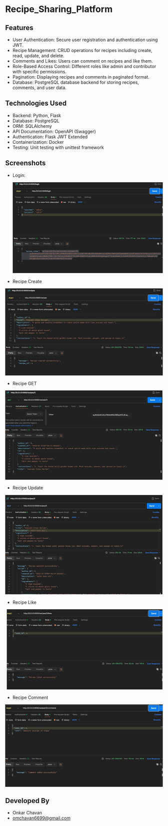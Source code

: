 # Recipe_Sharing_Platform
## Features
* User Authentication: Secure user registration and authentication using JWT.
* Recipe Management: CRUD operations for recipes including create, read, update, and delete.
* Comments and Likes: Users can comment on recipes and like them.
* Role-Based Access Control: Different roles like admin and contributor with specific permissions.
* Pagination: Displaying recipes and comments in paginated format.
* Database: PostgreSQL database backend for storing recipes, comments, and user data.

## Technologies Used
* Backend: Python, Flask
* Database: PostgreSQL
* ORM: SQLAlchemy
* API Documentation: OpenAPI (Swagger)
* Authentication: Flask JWT Extended
* Containerization: Docker
* Testing: Unit testing with unittest framework
## Screenshots
* Login:

  ![Login](openapi_server/Images/Login_Image.jpg)
* Recipe Create

  
![Recipe Create](openapi_server/Images/create_recipe.jpg)
* Recipe GET

  
![Recipe GET](openapi_server/Images/get_recipes.jpg)
* Recipe Update

  
![Recipe Update](openapi_server/Images/put_recipe.jpg)
* Recipe Like

  
![Recipe Like](openapi_server/Images/recipe_like.jpg)
* Recipe Comment

  
![Recipe comment](openapi_server/Images/comment.jpg)


## Developed By
 - Onkar Chavan
 - omchavan6699@gmail.com

